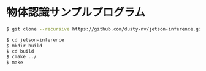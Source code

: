 # 物体認識サンプルプログラム

```bash
$ git clone --recursive https://github.com/dusty-nv/jetson-inference.git

$ cd jetson-inference
$ mkdir build
$ cd build
$ cmake ../
$ make
``` 
